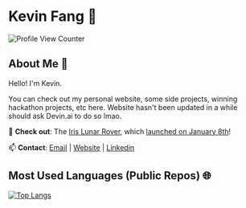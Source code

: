 # Kevin Fang 👋

![Profile View Counter](https://komarev.com/ghpvc/?username=TheSnakeFang)

## About Me 🚀

Hello! I'm Kevin.

You can check out my personal website, some side projects, winning hackathon projects, etc here. Website hasn't been updated in a while should ask Devin.ai to do so lmao.

🔭 **Check out**: The [Iris Lunar Rover]((https://irislunarrover.space/)), which [launched on January 8th](https://newsroom.ulalaunch.com/releases/united-launch-alliance-successfully-launches-first-next-generation-vulcan-rocket)!

📫 **Contact**: [Email](mailto:me@kevinfang.tech) | [Website](https://kevinfang.tech) | [Linkedin](https://www.linkedin.com/in/hirekevinfang/)

## Most Used Languages (Public Repos) 🌐

[![Top Langs](https://github-readme-stats-git-masterrstaa-rickstaa.vercel.app/api/top-langs/?username=TheSnakeFang&theme=radical)](https://github.com/TheSnakeFang/github-readme-stats)
